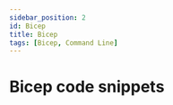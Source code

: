 ```yaml
---
sidebar_position: 2
id: Bicep
title: Bicep
tags: [Bicep, Command Line]
---
```


# Bicep code snippets



